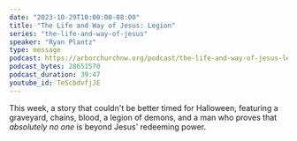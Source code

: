 ```yaml
---
date: "2023-10-29T10:00:00-08:00"
title: "The Life and Way of Jesus: Legion"
series: "the-life-and-way-of-jesus"
speaker: "Ryan Plantz"
type: message
podcast: https://arborchurchnw.org/podcast/the-life-and-way-of-jesus-legion.mp3
podcast_bytes: 28651570
podcast_duration: 39:47
youtube_id: TeScbdvfjJE
---
```


This week, a story that couldn't be better timed for Halloween, featuring a graveyard, chains, blood, a legion of demons, and a man who proves that _absolutely no one_ is beyond Jesus' redeeming power.
